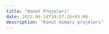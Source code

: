```yaml
---
title: "Konut Projeleri"
date: 2023-06-14T18:57:26+03:00
description: "Konut mimarı projeleri"
---
```

